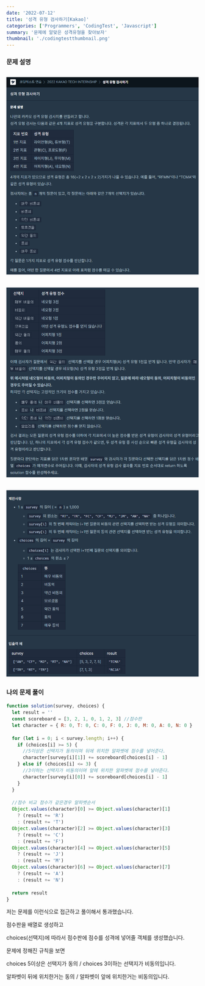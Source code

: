 ```yaml
---
date: '2022-07-12'
title: '성격 유형 검사하기[Kakao]'
categories: ['Programmers', 'CodingTest', 'Javascript']
summary: '문제에 알맞은 성격유형을 찾아보자'
thumbnail: './codingtestthumbnail.png'
---
```


### 문제 설명

## ![file:///C:/Reactblog/LEEBLOG/static/programmers/character1.PNG](../static/programmers/character1.PNG)

## ![file:///C:/Reactblog/LEEBLOG/static/programmers/character2.PNG](../static/programmers/character2.PNG)

## ![file:///C:/Reactblog/LEEBLOG/static/programmers/character3.PNG](../static/programmers/character3.PNG)

### 나의 문제 풀이

```javascript
function solution(survey, choices) {
  let result = ''
  const scoreboard = [3, 2, 1, 0, 1, 2, 3] //점수판
  let character = { R: 0, T: 0, C: 0, F: 0, J: 0, M: 0, A: 0, N: 0 }

  for (let i = 0; i < survey.length; i++) {
    if (choices[i] >= 5) {
      //5이상은 선택지가 동의이며 뒤에 위치한 알파벳에 점수를 넣어준다.
      character[survey[i][1]] += scoreboard[choices[i] - 1]
    } else if (choices[i] <= 3) {
      //3이하는 선택지가 비동의이며 앞에 위치한 알파벳에 점수를 넣어준다.
      character[survey[i][0]] += scoreboard[choices[i] - 1]
    }
  }

  //점수 비교 점수가 같은경우 알파벳순서
  Object.values(character)[0] >= Object.values(character)[1]
    ? (result += 'R')
    : (result += 'T')
  Object.values(character)[2] >= Object.values(character)[3]
    ? (result += 'C')
    : (result += 'F')
  Object.values(character)[4] >= Object.values(character)[5]
    ? (result += 'J')
    : (result += 'M')
  Object.values(character)[6] >= Object.values(character)[7]
    ? (result += 'A')
    : (result += 'N')

  return result
}
```

저는 문제를 이런식으로 접근하고 풀이해서 통과했습니다.

점수판을 배열로 생성하고

choices(선택지)에 따라서 점수판에 점수를 성격에 넣어줄 객체를 생성했습니다.

문제에 정해진 규칙을 보면

choices 5이상은 선택지가 동의 / choices 3이하는 선택지가 비동의입니다.

알파벳이 뒤에 위치한거는 동의 / 알파벳이 앞에 위치한거는 비동의입니다.
